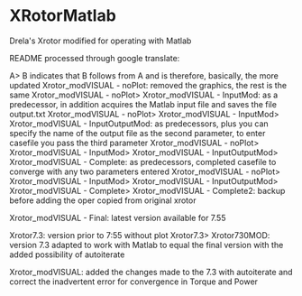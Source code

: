 # XRotorMatlab
Drela's Xrotor modified for operating with Matlab

README processed through google translate:

A> B indicates that B follows from A and is therefore, basically, the more updated
Xrotor_modVISUAL - noPlot: removed the graphics, the rest is the same
Xrotor_modVISUAL - noPlot> Xrotor_modVISUAL - InputMod: as a predecessor, in addition acquires the Matlab input file and saves the file output.txt
Xrotor_modVISUAL - noPlot> Xrotor_modVISUAL - InputMod> Xrotor_modVISUAL - InputOutputMod: as predecessors, plus you can specify the name of the output file as the second parameter, to enter casefile you pass the third parameter
Xrotor_modVISUAL - noPlot> Xrotor_modVISUAL - InputMod> Xrotor_modVISUAL - InputOutputMod> Xrotor_modVISUAL - Complete: as predecessors, completed casefile to converge with any two parameters entered
Xrotor_modVISUAL - noPlot> Xrotor_modVISUAL - InputMod> Xrotor_modVISUAL - InputOutputMod> Xrotor_modVISUAL - Complete> Xrotor_modVISUAL - Complete2: backup before adding the oper copied from original xrotor

Xrotor_modVISUAL - Final: latest version available for 7.55

Xrotor7.3: version prior to 7:55 without plot
Xrotor7.3> Xrotor730MOD: version 7.3 adapted to work with Matlab to equal the final version with the added possibility of autoiterate

Xrotor_modVISUAL: added the changes made to the 7.3 with autoiterate and correct the inadvertent error for convergence in Torque and Power
